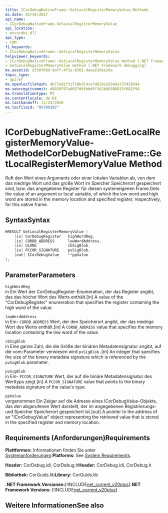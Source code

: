 ```yaml
---
title: ICorDebugNativeFrame::GetLocalRegisterMemoryValue-Methode
ms.date: 03/30/2017
api_name:
- ICorDebugNativeFrame.GetLocalRegisterMemoryValue
api_location:
- mscordbi.dll
api_type:
- COM
f1_keywords:
- ICorDebugNativeFrame::GetLocalRegisterMemoryValue
helpviewer_keywords:
- ICorDebugNativeFrame::GetLocalRegisterMemoryValue method [.NET Framework debugging]
- GetLocalRegisterMemoryValue method [.NET Framework debugging]
ms.assetid: d350f69d-9aff-4f5a-8301-daea22dee2da
topic_type:
- apiref
ms.openlocfilehash: 4b77ad2f31f10bd14ce7d8242a584da737428344
ms.sourcegitcommit: d8020797a6657d0fbbdff362b80300815f682f94
ms.translationtype: MT
ms.contentlocale: de-DE
ms.lasthandoff: 11/24/2020
ms.locfileid: "95709302"
---
```

# <a name="icordebugnativeframegetlocalregistermemoryvalue-method"></a><span data-ttu-id="b0bf0-102">ICorDebugNativeFrame::GetLocalRegisterMemoryValue-Methode</span><span class="sxs-lookup"><span data-stu-id="b0bf0-102">ICorDebugNativeFrame::GetLocalRegisterMemoryValue Method</span></span>

<span data-ttu-id="b0bf0-103">Ruft den Wert eines Arguments oder einer lokalen Variablen ab, von dem das niedrige Wort und das große Wort im Speicher Speicherort gespeichert sind, bzw. das angegebene Register für diesen systemeigenen Frame.</span><span class="sxs-lookup"><span data-stu-id="b0bf0-103">Gets the value of an argument or local variable, of which the low word and high word are stored in the memory location and specified register, respectively, for this native frame.</span></span>  
  
## <a name="syntax"></a><span data-ttu-id="b0bf0-104">Syntax</span><span class="sxs-lookup"><span data-stu-id="b0bf0-104">Syntax</span></span>  
  
```cpp  
HRESULT GetLocalRegisterMemoryValue (  
    [in] CorDebugRegister   highWordReg,  
    [in] CORDB_ADDRESS      lowWordAddress,  
    [in] ULONG              cbSigBlob,  
    [in] PCCOR_SIGNATURE    pvSigBlob,  
    [out] ICorDebugValue    **ppValue  
);  
```  
  
## <a name="parameters"></a><span data-ttu-id="b0bf0-105">Parameter</span><span class="sxs-lookup"><span data-stu-id="b0bf0-105">Parameters</span></span>  

 `highWordReg`  
 <span data-ttu-id="b0bf0-106">in Ein Wert der CorDebugRegister-Enumeration, der das Register angibt, das das höchst Wort des Werts enthält.</span><span class="sxs-lookup"><span data-stu-id="b0bf0-106">[in] A value of the "CorDebugRegister" enumeration that specifies the register containing the high word of the value.</span></span>  
  
 `lowWordAddress`  
 <span data-ttu-id="b0bf0-107">in Ein- `CORDB_ADDRESS` Wert, der den Speicherort angibt, der das niedrige Wort des Werts enthält.</span><span class="sxs-lookup"><span data-stu-id="b0bf0-107">[in] A `CORDB_ADDRESS` value that specifies the memory location containing the low word of the value.</span></span>  
  
 `cbSigBlob`  
 <span data-ttu-id="b0bf0-108">in Eine ganze Zahl, die die Größe der binären Metadatensignatur angibt, auf die vom-Parameter verwiesen wird `pvSigBlob` .</span><span class="sxs-lookup"><span data-stu-id="b0bf0-108">[in] An integer that specifies the size of the binary metadata signature which is referenced by the `pvSigBlob` parameter.</span></span>  
  
 `pvSigBlob`  
 <span data-ttu-id="b0bf0-109">in Ein- `PCCOR_SIGNATURE` Wert, der auf die binäre Metadatensignatur des Werttyps zeigt.</span><span class="sxs-lookup"><span data-stu-id="b0bf0-109">[in] A `PCCOR_SIGNATURE` value that points to the binary metadata signature of the value's type.</span></span>  
  
 `ppValue`  
 <span data-ttu-id="b0bf0-110">vorgenommen Ein Zeiger auf die Adresse eines ICorDebugValue-Objekts, das den abgerufenen Wert darstellt, der im angegebenen Registrierungs-und Speicher Speicherort gespeichert ist.</span><span class="sxs-lookup"><span data-stu-id="b0bf0-110">[out] A pointer to the address of an "ICorDebugValue" object representing the retrieved value that is stored in the specified register and memory location.</span></span>  
  
## <a name="requirements"></a><span data-ttu-id="b0bf0-111">Requirements (Anforderungen)</span><span class="sxs-lookup"><span data-stu-id="b0bf0-111">Requirements</span></span>  

 <span data-ttu-id="b0bf0-112">**Plattformen:** Informationen finden Sie unter [Systemanforderungen](../../get-started/system-requirements.md).</span><span class="sxs-lookup"><span data-stu-id="b0bf0-112">**Platforms:** See [System Requirements](../../get-started/system-requirements.md).</span></span>  
  
 <span data-ttu-id="b0bf0-113">**Header:** CorDebug.idl, CorDebug.h</span><span class="sxs-lookup"><span data-stu-id="b0bf0-113">**Header:** CorDebug.idl, CorDebug.h</span></span>  
  
 <span data-ttu-id="b0bf0-114">**Bibliothek:** CorGuids.lib</span><span class="sxs-lookup"><span data-stu-id="b0bf0-114">**Library:** CorGuids.lib</span></span>  
  
 <span data-ttu-id="b0bf0-115">**.NET Framework Versionen:**[!INCLUDE[net_current_v20plus](../../../../includes/net-current-v20plus-md.md)]</span><span class="sxs-lookup"><span data-stu-id="b0bf0-115">**.NET Framework Versions:** [!INCLUDE[net_current_v20plus](../../../../includes/net-current-v20plus-md.md)]</span></span>  
  
## <a name="see-also"></a><span data-ttu-id="b0bf0-116">Weitere Informationen</span><span class="sxs-lookup"><span data-stu-id="b0bf0-116">See also</span></span>
